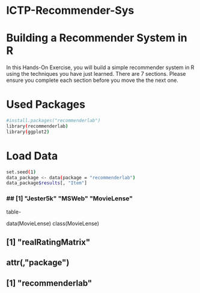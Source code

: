 # ICTP-Recommender-Sys
# Building a Recommender System in R

In this Hands-On Exercise, you will build a simple recommender system in R using the techniques you have just learned. There are 7 sections. Please ensure you complete each section before you move the the next one.

# Used Packages

```sh
#install.packages("recommenderlab")
library(recommenderlab)
library(ggplot2)
```

# Load Data

```sh
set.seed(1)
data_package <- data(package = "recommenderlab")
data_package$results[, "Item"]
```````
 

### ## [1] "Jester5k"   "MSWeb"      "MovieLense"


table-

data(MovieLense)
class(MovieLense)
## [1] "realRatingMatrix"
## attr(,"package")
## [1] "recommenderlab"
